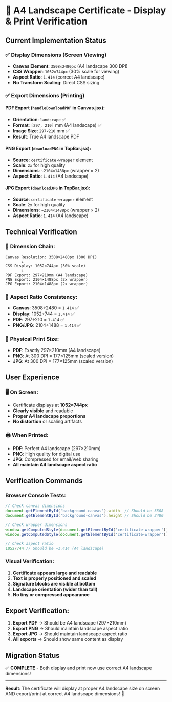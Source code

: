 # 🎯 A4 Landscape Certificate - Display & Print Verification

## Current Implementation Status

### ✅ **Display Dimensions (Screen Viewing)**
- **Canvas Element**: `3508×2480px` (A4 landscape 300 DPI)
- **CSS Wrapper**: `1052×744px` (30% scale for viewing)
- **Aspect Ratio**: `1.414` (correct A4 landscape)
- **No Transform Scaling**: Direct CSS sizing

### ✅ **Export Dimensions (Printing)**

#### **PDF Export** (`handleDownloadPDF` in Canvas.jsx):
- **Orientation**: `landscape` ✅
- **Format**: `[297, 210]` mm (A4 landscape) ✅
- **Image Size**: `297×210` mm ✅
- **Result**: True A4 landscape PDF

#### **PNG Export** (`downloadPNG` in TopBar.jsx):
- **Source**: `certificate-wrapper` element
- **Scale**: `2x` for high quality
- **Dimensions**: `~2104×1488px` (wrapper × 2)
- **Aspect Ratio**: `1.414` (A4 landscape)

#### **JPG Export** (`downloadJPG` in TopBar.jsx):
- **Source**: `certificate-wrapper` element  
- **Scale**: `2x` for high quality
- **Dimensions**: `~2104×1488px` (wrapper × 2)
- **Aspect Ratio**: `1.414` (A4 landscape)

## Technical Verification

### 📐 **Dimension Chain**:
```
Canvas Resolution: 3508×2480px (300 DPI)
       ↓
CSS Display: 1052×744px (30% scale)
       ↓  
PDF Export: 297×210mm (A4 landscape)
PNG Export: 2104×1488px (2x wrapper)
JPG Export: 2104×1488px (2x wrapper)
```

### 🎯 **Aspect Ratio Consistency**:
- **Canvas**: 3508÷2480 = `1.414` ✅
- **Display**: 1052÷744 = `1.414` ✅  
- **PDF**: 297÷210 = `1.414` ✅
- **PNG/JPG**: 2104÷1488 = `1.414` ✅

### 📏 **Physical Print Size**:
- **PDF**: Exactly 297×210mm (A4 landscape)
- **PNG**: At 300 DPI = 177×125mm (scaled version)
- **JPG**: At 300 DPI = 177×125mm (scaled version)

## User Experience

### 🖥️ **On Screen**:
- Certificate displays at **1052×744px**
- **Clearly visible** and readable
- **Proper A4 landscape proportions**
- **No distortion** or scaling artifacts

### 🖨️ **When Printed**:
- **PDF**: Perfect A4 landscape (297×210mm)
- **PNG**: High quality for digital use
- **JPG**: Compressed for email/web sharing
- **All maintain A4 landscape aspect ratio**

## Verification Commands

### Browser Console Tests:
```javascript
// Check canvas dimensions
document.getElementById('background-canvas').width  // Should be 3508
document.getElementById('background-canvas').height // Should be 2480

// Check wrapper dimensions  
window.getComputedStyle(document.getElementById('certificate-wrapper')).width  // Should be 1052px
window.getComputedStyle(document.getElementById('certificate-wrapper')).height // Should be 744px

// Check aspect ratio
1052/744 // Should be ~1.414 (A4 landscape)
```

### Visual Verification:
1. **Certificate appears large and readable**
2. **Text is properly positioned and scaled**
3. **Signature blocks are visible at bottom**
4. **Landscape orientation (wider than tall)**
5. **No tiny or compressed appearance**

## Export Verification:
1. **Export PDF** → Should be A4 landscape (297×210mm)
2. **Export PNG** → Should maintain landscape aspect ratio
3. **Export JPG** → Should maintain landscape aspect ratio
4. **All exports** → Should show same content as display

## Migration Status
✅ **COMPLETE** - Both display and print now use correct A4 landscape dimensions!

---

**Result**: The certificate will display at proper A4 landscape size on screen AND export/print at correct A4 landscape dimensions! 🎉

